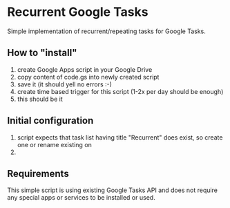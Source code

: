 # Recurrent Google Tasks

Simple implementation of recurrent/repeating tasks for Google Tasks.

## How to "install"
1. create Google Apps script in your Google Drive
2. copy content of code.gs into newly created script
3. save it (it should yell no errors :-)
4. create time based trigger for this script (1-2x per day should be enough)
5. this should be it

## Initial configuration
1. script expects that task list having title "Recurrent" does exist, so create one or rename existing on
2. 

## Requirements
This simple script is using existing Google Tasks API and does not require any special apps or services to be installed or used.

